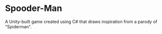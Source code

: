 # Spooder-Man
A Unity-built game created using C# that draws inspiration from a parody of "Spiderman".
